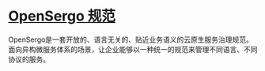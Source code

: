 # [OpenSergo 规范](./specification/zh-Hans/README.md)

OpenSergo是一套开放的、语言无关的、贴近业务语义的云原生服务治理规范。
面向异构微服务体系的场景，让企业能够以一种统一的规范来管理不同语言、不同协议的服务。
